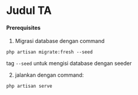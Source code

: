 # **Judul TA** 

#### Prerequisites
1. Migrasi database dengan command
```
php artisan migrate:fresh --seed
```
tag `--seed` untuk mengisi database dengan seeder

2. jalankan dengan command:
```
php artisan serve
```

